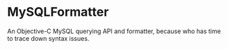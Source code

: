MySQLFormatter
=========

An Objective-C MySQL querying API and formatter, because who has time to trace down syntax issues.
